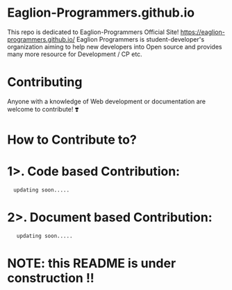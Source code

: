 # Eaglion-Programmers.github.io

This repo is dedicated to Eaglion-Programmers Official Site! https://eaglion-programmers.github.io/
Eaglion Programmers is student-developer's organization aiming to help new developers into Open source and provides many more resource for Development / CP  etc.

# Contributing
Anyone with a knowledge of Web development or documentation are welcome to contribute! ❣️

# How to Contribute to?
  # 1>. Code based Contribution:
      updating soon.....
  # 2>. Document based Contribution:
       updating soon.....
       
       
# NOTE:  this README is under construction !!
